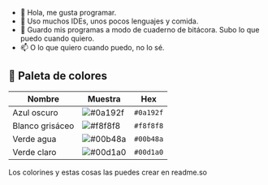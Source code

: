 - 👋 Hola, me gusta programar.
- 👀 Uso muchos IDEs, unos pocos lenguajes y comida.
- 💞️ Guardo mis programas a modo de cuaderno de bitácora. Subo lo que puedo cuando quiero.
- 📫 O lo que quiero cuando puedo, no lo sé.

## 🎨 Paleta de colores

| Nombre     | Muestra                                                   | Hex       |
|------------|-----------------------------------------------------------|-----------|
| Azul oscuro | ![#0a192f](https://via.placeholder.com/20/0a192f)         | `#0a192f` |
| Blanco grisáceo | ![#f8f8f8](https://via.placeholder.com/20/f8f8f8)     | `#f8f8f8` |
| Verde agua | ![#00b48a](https://via.placeholder.com/20/00b48a)         | `#00b48a` |
| Verde claro | ![#00d1a0](https://via.placeholder.com/20/00d1a0)         | `#00d1a0` |

Los colorines y estas cosas las puedes crear en readme.so

